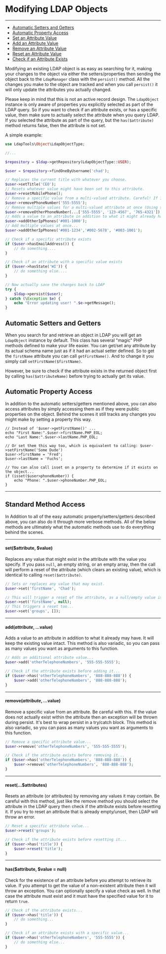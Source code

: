 # Modifying LDAP Objects
------------------------

* [Automatic Setters and Getters](#Automatic-Setters-and-Getters)
* [Automatic Property Access](#Automatic-Property-Access)
* [Set an Attribute Value](#setattribute-value)
* [Add an Attribute Value](#addattribute-value)
* [Remove an Attribute Value](#removeattribute-value)
* [Reset an Attribute Value](#resetattributes)
* [Check if an Attribute Exists](#hasattribute-value-null)

Modifying an existing LDAP object is as easy as searching for it, making your changes to the object via either the 
setters/properties then sending the object back to the `LdapManager` class with the `persist()` method. All the changes
you make to the object are tracked and when you call `persist()` it will only update the attributes you actually changed.

Please keep in mind that this is not an active record design. The `LdapObject` instance is only aware of properties
you explicitly selected as part of the LDAP query. So if you want to check if an attribute exists, or has a specific value,
then make sure to actually select the attribute when you query LDAP. If you selected the attribute as part of the query,
but the `has($attribute)` method returns false, then the attribute is not set.

A simple example:

```php
use LdapTools\Object\LdapObjectType;

//...

$repository = $ldap->getRepository(LdapObjectType::USER);

$user = $repository->findOneByUsername('chad');

// Replaces the current title with whatever you choose.
$user->setTitle('CEO');
// Resets whatever value might have been set to this attribute.
$user->resetMobilePhone();
// Remove a specific value from a multi-valued attribute. Careful! If it doesn't exist LDAP will complain.
$user->removePhoneNumber('555-5555');
// Remove multiple values for a multi-valued attribute at once (Using splat notation)...
$user->removeOtherPhoneNumber(...['555-5555', '123-4567', '765-4321']);
// Adds a value to an attribute in addition to what it might already have
$user->addOtherIpPhones('#001-1000');
// Add multiple values at once...
$user->addOtherIpPhones('#001-1234','#002-5678', '#003-1001');

// Check if a specific attribute exists
if ($user->hasEmailAddress()) {
    // do something....
}

// Check if an attribute with a specific value exists
if ($user->hasState('WI')) {
    // do something else....
}

// Now actually save the changes back to LDAP
try {
    $ldap->persist($user);
} catch (\Exception $e) {
    echo "Error updating user! ".$e->getMessage();
}
```

## Automatic Setters and Getters

When you search for and retrieve an object in LDAP you will get an `LdapObject` instance by default. This class has
several "magic" PHP methods defined to make your life easier. You can get/set any attribute by its actual schema name
just as if it had an actual setter defined. So to get the `firstName` attribute you can call `getFirstName()`. And
to change it you simply call `setFirstName($firstName)`.

However, be sure to check if the attribute exists in the returned object first by calling `has($attributeName)`
before trying to actually get its value.

## Automatic Property Access

In addition to the automatic setters/getters mentioned above, you can also access attributes by simply accessing them as
if they were public properties on the object. Behind the scenes it still tracks any changes you might make by setting a 
property this way.

```
// Instead of '$user->getFirstName()' ...
echo "First Name:".$user->firstName.PHP_EOL;
echo "Last Name:".$user->lastName.PHP_EOL;

// Or set them this way too, which is equivalent to calling: $user->setFirstName('Some Dude')
$user->firstName = 'Fred';
$user->lastName = 'Fuchs';

// You can also call isset on a property to determine if it exists on the object...
if (isset($user>phoneNumber)) {
    echo "Phone: ".$user->phoneNumber.PHP_EOL; 
}
```

------------------------
## Standard Method Access

In Addition to all of the easy automatic property/setters/getters described above, you can also do it through more
verbose methods. All of the below methods are ultimately what the automatic methods use to do everything behind the
scenes.

------------------------
#### set($attribute, $value)

Replaces any value that might exist in the attribute with the value you specify. If you pass `null`, an empty string, or
an empty array, then the call will perform a reset of the attribute (which clears an existing value), which is identical
to calling `reset($attribute)`.

```php
// Sets or replaces any value that may exist.
$user->set('firstName', 'Chad');

// This will trigger a reset of the attribute, as a null/empty value is not valid for LDAP
$user->set('firstName', null);
// This triggers a reset too...
$user->set('groups', []);
```

------------------------
#### add($attribute, ...$value)

Adds a value to an attribute in addition to what it already may have. It will keep the existing value intact. This
method is also variadic, so you can pass as many values you want as arguments to this function.

```php
// Adds an additional attribute value...
$user->add('otherTelephoneNumbers', '555-555-5555');

// Check if the attribute exists before adding it...
if ($user->has('otherTelephoneNumbers', '888-888-888')) {
    $user->add('otherTelephoneNumbers', '888-888-888');
}
```

------------------------
#### remove($attribute, ...$value)

Remove a specific value from an attribute. Be careful with this. If the value does not actually exist within the
attribute then an exception will be thrown during persist. It's best to wrap persist in a try/catch block. This
method is also variadic, so you can pass as many values you want as arguments to this function.

```php
// Remove a specific attribute value...
$user->remove('otherTelephoneNumbers', '555-555-5555');

// Check if the attribute exists before removing it...
if ($user->has('otherTelephoneNumbers', '888-888-888')) {
    $user->remove('otherTelephoneNumbers', '888-888-888');
}
```

------------------------
#### reset(...$attributes)

Resets an attribute (or attributes) by removing any values it may contain. Be careful with this method, just like the
remove method you should select the attribute in the LDAP query then check if the attribute exists before resetting it.
If you try to reset an attribute that is already empty/unset, then LDAP will throw an error.

```php
// Reset a specific attribute value...
$user->reset('groups');

// Check if the attribute exists before resetting it...
if ($user->has('title')) {
    $user->reset('title');
}
```

------------------------
#### has($attribute, $value = null)

Check for the existence of an attribute before you attempt to retrieve its value. If you attempt to get the value of a
non-existent attribute then it will throw an exception. You can optionally specify a value check as well. In that case 
the attribute must exist and it must have the specified value for it to return `true`.

```php
// Check if the attribute exists...
if ($user->has('title')) {
    // do something...
}

// Check if an attribute exists with a specific value...
if ($user->has('otherTelephoneNumbers', '555-5555')) {
    // do something else...
}
```
